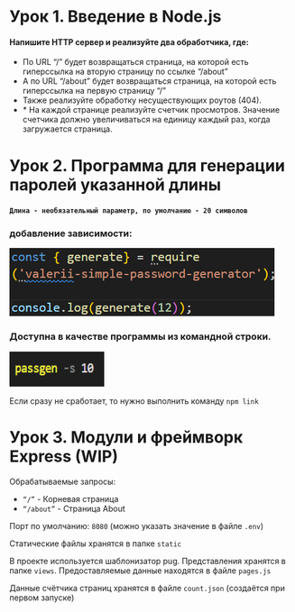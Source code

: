 # Урок 1. Введение в Node.js
#### Напишите HTTP сервер и реализуйте два обработчика, где:
* По URL “/” будет возвращаться страница, на которой есть гиперссылка на вторую страницу по ссылке “/about”
* А по URL “/about” будет возвращаться страница, на которой есть гиперссылка на первую страницу “/”
* Также реализуйте обработку несуществующих роутов (404).
* \* На каждой странице реализуйте счетчик просмотров. Значение счетчика должно увеличиваться на единицу каждый раз, когда загружается страница.


# Урок 2. Программа для генерации паролей указанной длины 
#### `Длина - необязательный параметр, по умолчанию - 20 символов`

### добавление зависимости:
![добавление зависимости](require.png)


### Доступна в качестве программы из командной строки. 

![доступ из командной строки](command_line.png)

Если сразу не сработает, то нужно выполнить команду `npm link`

# Урок 3. Модули и фреймворк Express (WIP)
Обрабатываемые запросы:
* `“/”` - Корневая страница
* `“/about”` - Страница About

Порт по умолчанию: `8080` (можно указать значение в файле `.env`)

Статические файлы хранятся в папке `static`

В проекте используется шаблонизатор pug. Представления хранятся в папке `views`. Предоставляемые данные находятся в файле `pages.js`

Данные счётчика страниц хранятся в файле `count.json` (создаётся при первом запуске)
